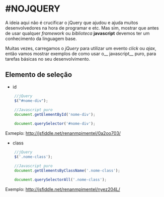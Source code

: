 # #NOJQUERY

A ideia aqui não é crucificar o jQuery que ajudou e ajuda muitos desenvolvedores na hora de programar e etc. Mas sim, mostrar que antes de usar qualquer _framework_ ou _biblioteca_ __javascript__ devemos ter um conhecimento da linguagem base. 

Muitas vezes, carregamos o _jQuery_ para utilizar um evento _click_ ou _ajax_, então vamos mostrar exemplos de como usar o__ javascript__ puro, para tarefas básicas no seu desenvolvimento.


## Elemento de seleção

-  id
	
```javascript
	//jQuery
	$("#nome-div");
	
	//Javascript puro
	document.getElementById('nome-div');

	document.querySelector('#nome-div');
```
Exmeplo: http://jsfiddle.net/renanmpimentel/0a2oo703/

- class
```javascript
	//jQuery
	$('.nome-class');

	//Javascript puro
	document.getElementsByClassName('.nome-class'); 	
	
	document.querySelectorAll('.nome-class');
```
Exemplo: http://jsfiddle.net/renanmpimentel/nyez204L/

